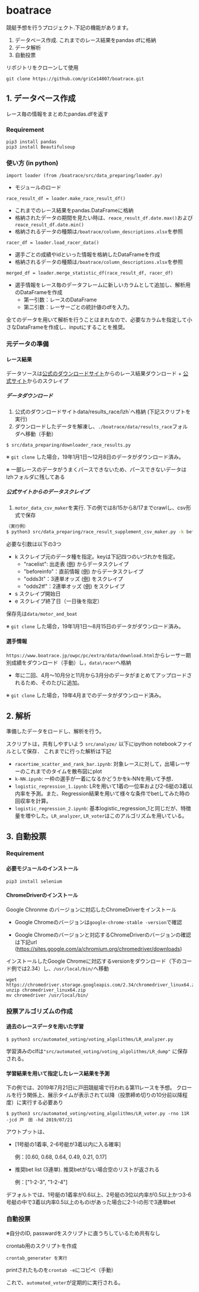 # boatrace
競艇予想を行うプロジェクト.下記の機能があります。
1. データベース作成. これまでのレース結果をpandas dfに格納
2. データ解析
3. 自動投票

リポジトリをクローンして使用

`git clone https://github.com/griCe14807/boatrace.git`

## 1. データベース作成
レース毎の情報をまとめたpandas.dfを返す
### Requirement
```
pip3 install pandas
pip3 install Beautifulsoup
```

### 使い方 (in python)
```
import loader (from /boatrace/src/data_preparing/loader.py)
```
- モジュールのロード
```
race_result_df = loader.make_race_result_df()
```
- これまでのレース結果をpandas.DataFrameに格納
- 格納されたデータの期間を見たい時は、`reace_result_df.date.max()`および`reace_result_df.date.min()`
- 格納されるデータの種類は`/boatrace/column_descriptions.xlsx`を参照

```
racer_df = loader.load_racer_data()
```
- 選手ごとの成績やidといった情報を格納したDataFrameを作成
- 格納されるデータの種類は`/boatrace/column_descriptions.xlsx`を参照

```
merged_df = loader.merge_statistic_df(race_result_df, racer_df)
```

- 選手情報をレース毎のデータフレームに新しいカラムとして追加し、解析用のDataFrameを作成
    - 第一引数：レースのDataFrame
    - 第二引数：レーサーごとの統計値のdfを入力。

全てのデータを用いて解析を行うことはまれなので、必要なカラムを指定して小さなDataFrameを作成し、inputにすることを推奨。

### 元データの準備
#### レース結果
データソースは[公式のダウンロードサイト](http://www1.mbrace.or.jp/od2/K/dindex.html)からのレース結果ダウンロード + 
[公式サイト](https://www.boatrace.jp/)からのスクレイプ

##### データダウンロード
1. 公式のダウンロードサイトdata/results_race/lzh`へ格納 (下記スクリプトを実行)
2. ダウンロードしたデータを解凍し、`./boatrace/data/results_race`フォルダへ移動（手動）

```
$ src/data_preparing/downloader_race_results.py
```
※ `git clone` した場合，19年1月1日〜12月8日のデータがダウンロード済み。

※ 一部レースのデータがうまくパースできないため、パースできないデータはlzhフォルダに残してある

##### 公式サイトからのデータスクレイプ
1. `motor_data_csv_maker`を実行. 下の例では8/15から8/17までcrawlし、csv形式で保存
```bash
（実行例）
$ python3 src/data_preparing/race_result_supplement_csv_maker.py -k beforeinfo -s 20190815 -e 20190818
```
必要な引数は以下の3つ
- k スクレイプ元のデータ種を指定。keyは下記四つのいづれかを指定。
    - "racelist": 出走表 ([例](https://boatrace.jp/owpc/pc/race/racelist?rno=6&jcd=01&hd=20190816)) からデータスクレイプ
    - "beforeinfo"：直前情報 ([例]()) からデータスクレイプ
    - "odds3t"：3連単オッズ ([例]()) をスクレイプ
    - "odds2tf"：2連単オッズ ([例]()) をスクレイプ
- s スクレイプ開始日
- e スクレイプ終了日（一日後を指定）

保存先は`data/motor_and_boat`

※ `git clone` した場合，19年1月1日〜8月15日のデータがダウンロード済み。

#### 選手情報
`https://www.boatrace.jp/owpc/pc/extra/data/download.html`からレーサー期別成績をダウンロード（手動）し，`data\racer`へ格納
- 年に二回、4月〜10月分と11月から3月分のデータがまとめてアップロードされるため、そのたびに追加。

※ `git clone` した場合，19年4月までのデータがダウンロード済み。

## 2. 解析
準備したデータをロードし、解析を行う。

スクリプトは，共有しやすいよう
`src/analyze/` 以下にipython notebookファイルとして保存．
これまでに行った解析は下記
 - `racertime_scatter_and_rank_bar.ipynb`: 対象レースに対して，出場レーサーのこれまでのタイムを散布図にplot
 - `k-NN.ipynb`: 一枠の選手が一着になるかどうかをk-NNを用いて予想．
 - `logistic_regression_1.ipynb`: LRを用いて1着の一位率および2-6艇の3着以内率を予測。また、Regression結果を用いて様々な条件でbetしてみた時の回収率を計算。
 -   `logistic_regression_2.ipynb`: 基本logistic_regression_1と同じだが、特徴量を増やした。`LR_analyzer`, `LR_voter`はこのアルゴリズムを用いている。

## 3. 自動投票
### Requirement
#### 必要モジュールのインストール

```
pip3 install selenium
```

#### ChromeDriverのインストール
Google Chronme のバージョンに対応したChromeDriverをインストール

- Google Chromeのバージョンは`google-chrome-stable -version`で確認

- Google Chromeのバージョンと対応するChromeDriverのバージョンの確認は下記url
(https://sites.google.com/a/chromium.org/chromedriver/downloads)

インストールしたGoogle Chromeに対応するversionをダウンロード（下のコード例では2.34）し、`/usr/local/bin/`へ移動

```
wget https://chromedriver.storage.googleapis.com/2.34/chromedriver_linux64.zip
unzip chromedriver_linux64.zip
mv chromedriver /usr/local/bin/
```
### 投票アルゴリズムの作成
#### 過去のレースデータを用いた学習
```
$ python3 src/automated_voting/voting_algolithms/LR_analyzer.py
```
学習済みのclfは`"src/automated_voting/voting_algolithms/LR_dump"`
に保存される。


#### 学習結果を用いて指定したレース結果を予測
下の例では、2019年7月21日に戸田競艇場で行われる第11レースを予想。
クロールを行う関係上、展示タイムが表示されて以降（投票締め切りの10分前以降程度）に実行する必要あり
```
$ python3 src/automated_voting/voting_algolithms/LR_voter.py -rno 11R -jcd 戸　田 -hd 2019/07/21
```

アウトプットは、

- [1号艇の1着率, 2-6号艇が3着以内に入る確率]

    例：[0.60, 0.68, 0.64, 0.49, 0.21, 0.17]

- 推奨bet list (3連単). 推奨betがない場合空のリストが返される

    例：["1-2-3", "1-2-4"]

デフォルトでは、1号艇の1着率が0.6以上、2号艇の3位以内率が0.5以上かつ3-6号艇の中で3着以内率0.5以上のものiがあった場合に2-1-iの形で3連単bet

### 自動投票
※自分のID, passwardをスクリプトに直うちしているため共有なし

crontab用のスクリプトを作成
```
crontab_generater を実行
```

printされたものを`crontab -e`にコピペ（手動）

これで、`automated_voter`が定期的に実行される。